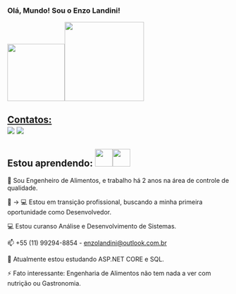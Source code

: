 ### Olá, Mundo! Sou o Enzo Landini!

<div><a href="https://github.com/Enzolandini"><img height="130em" src="https://github-readme-stats.vercel.app/api/top-langs/?username=Enzolandini&layout=compact&langs_count=7&theme=dracula"/><img height="180em" src="https://github-readme-stats.vercel.app/api?username=Enzolandini&show_icons=true&theme=dracula&include_all_commits=true&count_private=true"/></div>

## Contatos:<div><a href="https://instagram.com/enzolandini" target="_blank"><img src="https://img.shields.io/badge/-Instagram-%23E4405F?style=for-the-badge&logo=instagram&logoColor=white" target="_blank"></a>  <a href="https://www.linkedin.com/in/enzolandini" target="_blank"><img src="https://img.shields.io/badge/-LinkedIn-%230077B5?style=for-the-badge&logo=linkedin&logoColor=white" target="_blank"></a>   </div>

## Estou aprendendo: <img src="https://cdn.jsdelivr.net/gh/devicons/devicon/icons/csharp/csharp-original.svg" width="40" heigth ="40"/><img src="https://cdn.jsdelivr.net/gh/devicons/devicon/icons/mysql/mysql-original.svg" width="40" heigth ="40"/>

🍕 Sou Engenheiro de Alimentos, e trabalho há 2 anos na área de controle de qualidade. 

🍕 -> 💻 Estou em transição profissional, buscando a minha primeira oportunidade como Desenvolvedor.

💻 Estou curanso Análise e Desenvolvimento de Sistemas.

📫 +55 (11) 99294-8854 - enzolandini@outlook.com.br

🤔 Atualmente estou estudando ASP.NET CORE e SQL. 

⚡ Fato interessante: Engenharia de Alimentos não tem nada a ver com nutrição ou Gastronomia.

